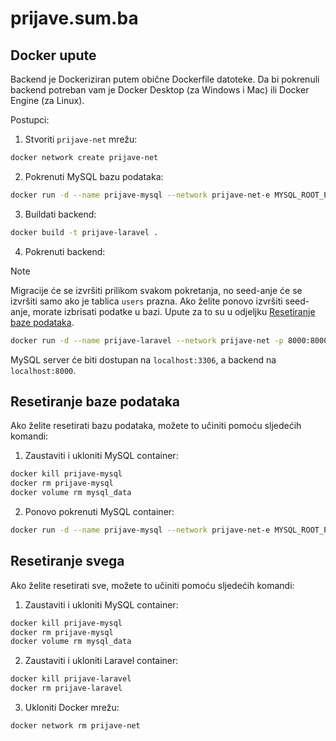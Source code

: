 # prijave.sum.ba

## Docker upute

Backend je Dockeriziran putem obične Dockerfile datoteke. Da bi pokrenuli backend potreban vam je Docker Desktop (za Windows i Mac) ili Docker Engine (za Linux).

Postupci:

1. Stvoriti `prijave-net` mrežu:

```bash
docker network create prijave-net
```

2. Pokrenuti MySQL bazu podataka:

```bash
docker run -d --name prijave-mysql --network prijave-net-e MYSQL_ROOT_PASSWORD=prijave -e MYSQL_DATABASE=prijave -e MYSQL_USER=prijave -e MYSQL_PASSWORD=prijave -p 3306:3306 -v mysql_data:/var/lib/mysql mysql:latest
```

3. Buildati backend:

```bash
docker build -t prijave-laravel .
```

4. Pokrenuti backend:

> [!NOTE]
> Migracije će se izvršiti prilikom svakom pokretanja, no seed-anje će se izvršiti samo ako je tablica `users` prazna. Ako želite ponovo izvršiti seed-anje, morate izbrisati podatke u bazi. Upute za to su u odjeljku [Resetiranje baze podataka](#resetiranje-baze-podataka).

```bash
docker run -d --name prijave-laravel --network prijave-net -p 8000:8000 prijave-laravel
```

MySQL server će biti dostupan na `localhost:3306`, a backend na `localhost:8000`.

## Resetiranje baze podataka

Ako želite resetirati bazu podataka, možete to učiniti pomoću sljedećih komandi:

1. Zaustaviti i ukloniti MySQL container:

```bash
docker kill prijave-mysql
docker rm prijave-mysql
docker volume rm mysql_data
```

2. Ponovo pokrenuti MySQL container:

```bash
docker run -d --name prijave-mysql --network prijave-net-e MYSQL_ROOT_PASSWORD=prijave -e MYSQL_DATABASE=prijave -e MYSQL_USER=prijave -e MYSQL_PASSWORD=prijave -p 3306:3306 -v mysql_data:/var/lib/mysql mysql:latest
```

## Resetiranje svega

Ako želite resetirati sve, možete to učiniti pomoću sljedećih komandi:

1. Zaustaviti i ukloniti MySQL container:

```bash
docker kill prijave-mysql
docker rm prijave-mysql
docker volume rm mysql_data
```

2. Zaustaviti i ukloniti Laravel container:

```bash
docker kill prijave-laravel
docker rm prijave-laravel
```

3. Ukloniti Docker mrežu:

```bash
docker network rm prijave-net
```
